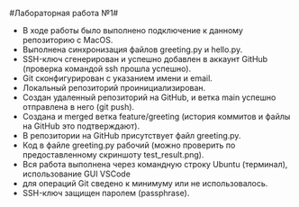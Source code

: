 #Лабораторная работа №1#
* В ходе работы было выполнено подключение к данному репозиторию с MacOS.
* Выполнена синхронизация файлов greeting.py и hello.py.
* SSH-ключ сгенерирован и успешно добавлен в аккаунт GitHub (проверка командой ssh прошла успешно).
* Git сконфигурирован с указанием имени и email.
* Локальный репозиторий проинициализирован.
* Создан удаленный репозиторий на GitHub, и ветка main успешно отправлена в него (git push).
* Создана и merged ветка feature/greeting (история коммитов и файлы на GitHub это
подтверждают).
* В репозитории на GitHub присутствует файл greeting.py.
* Код в файле greeting.py рабочий (можно проверить по предоставленному скриншоту
test_result.png).
* Вся работа выполнена через командную строку Ubuntu (терминал), использование GUI VSCode
* для операций Git сведено к минимуму или не использовалось.
* SSH-ключ защищен паролем (passphrase).